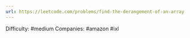```yaml
---
url: https://leetcode.com/problems/find-the-derangement-of-an-array
---
```


Difficulty: #medium
Companies: #amazon #ixl